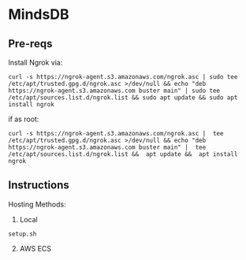 # MindsDB
## Pre-reqs
Install Ngrok via:
```
curl -s https://ngrok-agent.s3.amazonaws.com/ngrok.asc | sudo tee /etc/apt/trusted.gpg.d/ngrok.asc >/dev/null && echo "deb https://ngrok-agent.s3.amazonaws.com buster main" | sudo tee /etc/apt/sources.list.d/ngrok.list && sudo apt update && sudo apt install ngrok
```
if as root:
```
curl -s https://ngrok-agent.s3.amazonaws.com/ngrok.asc |  tee /etc/apt/trusted.gpg.d/ngrok.asc >/dev/null && echo "deb https://ngrok-agent.s3.amazonaws.com buster main" |  tee /etc/apt/sources.list.d/ngrok.list &&  apt update &&  apt install ngrok
```

## Instructions

Hosting Methods:
1. Local
```
setup.sh
```

2. AWS ECS
```
```
